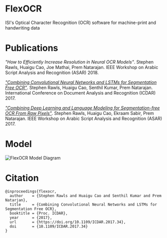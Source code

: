 # FlexOCR
ISI's Optical Character Recognition (OCR) software for machine-print and handwriting data

# Publications
*"How to Efficiently Increase Resolution in Neural OCR Models"*. Stephen Rawls, Huaigu Cao, Joe Mathai, Prem Natarajan. IEEE Workshop on Arabic Script Analysis and Recognition (ASAR) 2018.

[*"Combining Convolutional Neural Networks and LSTMs for Segmentation Free OCR"*](https://doi.org/10.1109/ICDAR.2017.34). Stephen Rawls, Huaigu Cao, Senthil Kumar, Prem Natarajan. International Conference on Document Analysis and Recognition (ICDAR) 2017.

[*"Combining Deep Learning and Language Modeling for Segmentation-free OCR From Raw Pixels"*](https://doi.org/10.1109/ASAR.2017.8067772). Stephen Rawls, Huaigu Cao, Ekraam Sabir, Prem Natarajan. IEEE Workshop on Arabic Script Analysis and Recognition (ASAR) 2017.

# Model

![FlexOCR Model Diagram](https://github.com/isi-vista/FlexOCR/blob/master/flex-ocr-model-diagram.png)

# Citation
```
@inproceedings{flexocr,
  author    = {Stephen Rawls and Huaigu Cao and Senthil Kumar and Prem Natarjan},
  title     = {Combining Convolutional Neural Networks and LSTMs for Segmentation Free OCR},
  booktitle = {Proc. ICDAR},
  year      = {2017},
  url       = {https://doi.org/10.1109/ICDAR.2017.34},
  doi       = {10.1109/ICDAR.2017.34}
}
```
